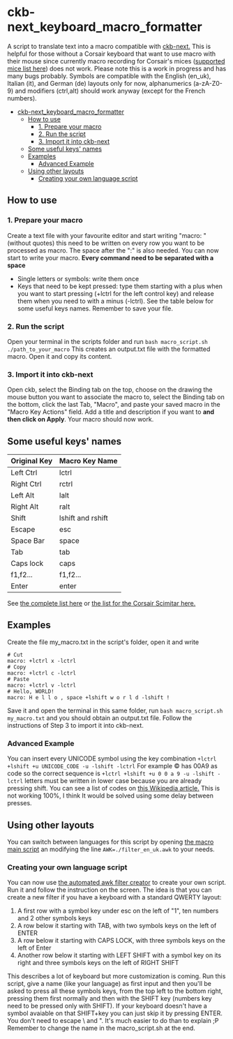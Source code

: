 # ckb-next_keyboard_macro_formatter
A script to translate text into a macro compatible with [ckb-next.](https://github.com/mattanger/ckb-next)
This is helpful for those without a Corsair keyboard that want to use macro with their mouse since currently macro recording for Corsair's mices ([supported mice list here](https://github.com/mattanger/ckb-next#device-support)) does not work. 
Please note this is a work in progress and has many bugs probably. Symbols are compatible with the English (en_uk), Italian (it), and German (de) layouts only for now, alphanumerics (a-zA-Z0-9) and modifiers (ctrl,alt) should work anyway (except for the French numbers).
 
 - [ckb-next_keyboard_macro_formatter](#ckb-next_keyboard_macro_formatter)
	- [How to use](#how-to-use)
		- [1. Prepare your macro](#)
		- [2. Run the script](#)
		- [3. Import it into ckb-next](#)
	- [Some useful keys' names](#some-useful-keys-names)
	- [Examples](#examples)
		- [Advanced Example](#advanced-example)
	- [Using other layouts](#using-other-layouts)
		- [Creating your own language script](#creating-your-own-language-script)
 
## How to use

### 1. Prepare your macro
Create a text file with your favourite editor and start writing "macro: " (without quotes) this need to be written on every row you want to be processed as macro. The space after the ":" is also needed.
You can now start to write your macro. **Every command need to be separated with a space**
* Single letters or symbols: write them once 
* Keys that need to be kept pressed: type them starting with a plus when you want to start pressing (+lctrl for the left control key) and release them when you need to with a minus (-lctrl). 
See the table below for some useful keys names. Remember to save your file. 

### 2. Run the script
Open your terminal in the scripts folder and run `bash macro_script.sh ./path_to_your_macro` 
This creates an output.txt file with the formatted macro. Open it and copy its content.

### 3. Import it into ckb-next
Open ckb, select the Binding tab on the top, choose on the drawing the mouse button you want to associate the macro to, select the Binding tab on the bottom, click the last Tab, "Macro", and paste your saved macro in the "Macro Key Actions" field. Add a title and description if you want to **and then click on Apply**. Your macro should now work.

## Some useful keys' names
Original Key | Macro Key Name
------------ | ----------
Left Ctrl | lctrl
Right Ctrl | rctrl
Left Alt | lalt
Right Alt | ralt
Shift | lshift and rshift
Escape | esc
Space Bar | space
Tab | tab
Caps lock | caps
f1,f2... | f1,f2...
Enter | enter

See [the complete list here](https://github.com/LivingWithHippos/ckb-next_keyboard_macro_formatter/blob/master/keys%20list/keys_names.md) or [the list for the Corsair Scimitar here.](https://github.com/LivingWithHippos/ckb-next_keyboard_macro_formatter/blob/master/keys%20list/keys_names_scimitair.md)

## Examples

Create the file my_macro.txt in the script's folder, open it and write
```
# Cut
macro: +lctrl x -lctrl
# Copy
macro: +lctrl c -lctrl
# Paste
macro: +lctrl v -lctrl
# Hello, WORLD!
macro: H e l l o , space +lshift w o r l d -lshift !
```             

Save it and open the terminal in this same folder, run `bash macro_script.sh my_macro.txt` and you should obtain an output.txt file. Follow the instructions of Step 3 to import it into ckb-next.

### Advanced Example

You can insert every UNICODE symbol using the key combination
`+lctrl +lshift +u UNICODE_CODE -u -lshift -lctrl`
For example © has 00A9 as code so the correct sequence is 
`+lctrl +lshift +u 0 0 a 9 -u -lshift -lctrl`
letters must be written in lower case because you are already pressing shift. You can see a list of codes on [this Wikipedia article.](https://en.wikipedia.org/wiki/List_of_Unicode_characters)
This is not working 100%, I think It would be solved using some delay between presses.
 
## Using other layouts
You can switch between languages for this script by opening [the macro main script](https://github.com/LivingWithHippos/ckb-next_keyboard_macro_formatter/blob/master/scripts/macro_script.sh) an modifying the line `AWK=./filter_en_uk.awk` to your needs.

### Creating your own language script
You can now use [the automated awk filter creator](https://github.com/LivingWithHippos/ckb-next_keyboard_macro_formatter/blob/master/scripts/automated_layout_filter_creator.sh) to create your own script. Run it and follow the instruction on the screen. The idea is that you can create a new filter if you have a keyboard with a standard QWERTY layout: 
1. A first row with a symbol key under esc on the left of "1", ten numbers and 2 other symbols keys
2. A row below it starting with TAB, with two symbols keys on the left of ENTER
3. A row below it starting with CAPS LOCK, with three symbols keys on the left of Enter
4. Another row below it starting with LEFT SHIFT with a symbol key on its right and three symbols keys on the left of RIGHT SHIFT

This describes a lot of keyboard but more customization is coming. Run this script, give a name (like your language) as first input and then you'll be asked to press all these symbols keys, from the top left to the bottom right, pressing them first normally and then with the SHIFT key (numbers key need to be pressed only with SHIFT). If your keyboard doesn't have a symbol avaiable on that SHIFT+key you can just skip it by pressing ENTER. You don't need to escape \ and ". It's much easier to do than to explain ;P Remember to change the name in the macro_script.sh at the end.
